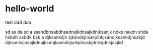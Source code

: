 # hello-world
test
ddd
dda

sd
as
da
sd
a
ssahdbhsabdhsadnsjkdnsajkdnjksanjk ndks nakdn shda hsbdh asbdk bsk a
djksankdjn sjkandkjnsakjdnkjsandjksankdjnsakjd
djksankdjnsajkdnajksdnjkasndkjsnkjdnaskjdnksjdnkjasjkd
